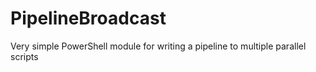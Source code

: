 # PipelineBroadcast
Very simple PowerShell module for writing a pipeline to multiple parallel scripts
